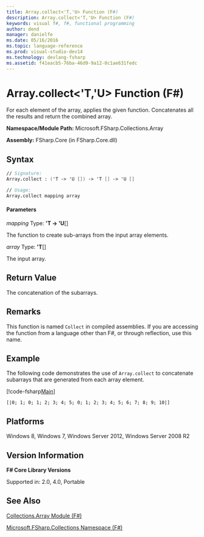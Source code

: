 ```yaml
---
title: Array.collect<'T,'U> Function (F#)
description: Array.collect<'T,'U> Function (F#)
keywords: visual f#, f#, functional programming
author: dend
manager: danielfe
ms.date: 05/16/2016
ms.topic: language-reference
ms.prod: visual-studio-dev14
ms.technology: devlang-fsharp
ms.assetid: f41eacb5-76ba-46d9-9a12-0c1ae631fedc 
---
```


# Array.collect<'T,'U> Function (F#)

For each element of the array, applies the given function. Concatenates all the results and return the combined array.

**Namespace/Module Path:** Microsoft.FSharp.Collections.Array

**Assembly:** FSharp.Core (in FSharp.Core.dll)


## Syntax

```fsharp
// Signature:
Array.collect : ('T -> 'U []) -> 'T [] -> 'U []

// Usage:
Array.collect mapping array
```

#### Parameters
*mapping*
Type: **'T -&gt; 'U**[[]](https://msdn.microsoft.com/library/def20292-9aae-4596-9275-b94e594f8493)


The function to create sub-arrays from the input array elements.


*array*
Type: **'T**[[]](https://msdn.microsoft.com/library/def20292-9aae-4596-9275-b94e594f8493)


The input array.

## Return Value
The concatenation of the subarrays.

## Remarks
This function is named `Collect` in compiled assemblies. If you are accessing the function from a language other than F#, or through reflection, use this name.

## Example
The following code demonstrates the use of `Array.collect` to concatenate subarrays that are generated from each array element.

[!code-fsharp[Main](snippets/fsarrays/snippet15.fs)]

```
[|0; 1; 0; 1; 2; 3; 4; 5; 0; 1; 2; 3; 4; 5; 6; 7; 8; 9; 10|]
```

## Platforms
Windows 8, Windows 7, Windows Server 2012, Windows Server 2008 R2


## Version Information
**F# Core Library Versions**

Supported in: 2.0, 4.0, Portable

## See Also
[Collections.Array Module &#40;F&#35;&#41;](Collections.Array-Module-%5BFSharp%5D.md)

[Microsoft.FSharp.Collections Namespace &#40;F&#35;&#41;](Microsoft.FSharp.Collections-Namespace-%5BFSharp%5D.md)